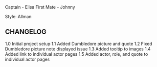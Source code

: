 Captain -  Elisa
First Mate - Johnny

Style: Allman


CHANGELOG
---------------------------------
1.0 Initial project setup
1.1 Added Dumbledore picture and quote
1.2 Fixed Dumbledore picture note displayed issue
1.3 Added tooltip to images
1.4 Added link to individual actor pages
1.5 Added actor, role, and quote to individual actor pages